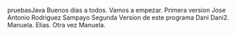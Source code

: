 pruebasJava
Buenos días a todos.
Vamos a empezar.
Primera version
Jose Antonio Rodriguez Sampayo Segunda Version de este programa
Dani
Dani2.
Manuela.
Elias.
Otra vez Manuela.
